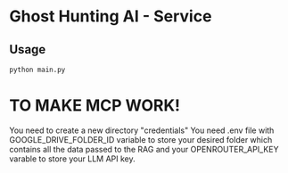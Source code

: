 # Ghost Hunting AI - Service

## Usage

```bash
python main.py
```

# TO MAKE MCP WORK!
You need to create a new directory "credentials"
You need .env file with GOOGLE_DRIVE_FOLDER_ID variable to store your desired folder which contains all the data passed to the RAG and your OPENROUTER_API_KEY varable to store your LLM API key.